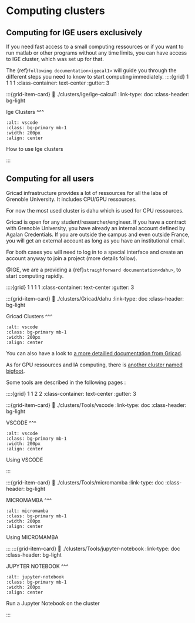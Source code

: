 # Computing clusters

## Computing for IGE users exclusively

If you need fast access to a small computing ressources or if you want to run matlab or other programs without any time limits, you can have access to IGE cluster, which was set up for that.

The {ref}`following documentation<igecal1>` will guide you through the different steps you need to know to start computing immediately.
::::{grid} 1 1 1 1
:class-container: text-center 
:gutter: 3

:::{grid-item-card} 
:link: ./clusters/Ige/ige-calcul1
:link-type: doc
:class-header: bg-light

Ige Clusters
^^^
```{image} ../images/ige-clusters.jpg
:alt: vscode
:class: bg-primary mb-1
:width: 200px
:align: center
```

How to use Ige clusters

:::


## Computing for all users

Gricad infrastructure provides a lot of ressources for all the labs of Grenoble University. It includes CPU/GPU ressources.

For now the most used cluster is dahu which is used for CPU ressources.

Gricad is open for any student/researcher/engineer. If you have a contract with Grenoble University, you have already an internal account defined by Agalan Credentials. If you are outside the campus and even outside France, you will get an external account as long as you have an institutional email.

For both cases you will need to log in to a special interface and create an account anyway to join a project (more details follow).


@IGE, we are a providing a {ref}`straighforward documentation<dahu>`, to start computing rapidly.

::::{grid} 1 1 1 1
:class-container: text-center 
:gutter: 3

:::{grid-item-card} 
:link: ./clusters/Gricad/dahu
:link-type: doc
:class-header: bg-light

Gricad Clusters
^^^
```{image} ../images/gricad-clusters.jpg
:alt: vscode
:class: bg-primary mb-1
:width: 200px
:align: center
```


You can also have a look to [a more detailled documentation from Gricad](https://gricad-doc.univ-grenoble-alpes.fr/hpc/).

As for GPU ressources and IA computing, there is [another cluster named bigfoot](https://gricad-doc.univ-grenoble-alpes.fr/hpc/joblaunch/job_gpu/).

Some tools are described in the following pages :

::::{grid} 1 1 2 2
:class-container: text-center 
:gutter: 3

:::{grid-item-card} 
:link: ./clusters/Tools/vscode
:link-type: doc
:class-header: bg-light

VSCODE
^^^
```{image} ./clusters/Tools/images/vscode.jpg
:alt: vscode
:class: bg-primary mb-1
:width: 200px
:align: center
```

Using VSCODE

:::

:::{grid-item-card} 
:link: ./clusters/Tools/micromamba
:link-type: doc
:class-header: bg-light

MICROMAMBA
^^^
```{image} ./clusters/Tools/images/micromamba.jpg
:alt: micromamba
:class: bg-primary mb-1
:width: 200px
:align: center
```

Using MICROMAMBA

:::
:::{grid-item-card} 
:link: ./clusters/Tools/jupyter-notebook
:link-type: doc
:class-header: bg-light

JUPYTER NOTEBOOK 
^^^
```{image}  ./clusters/Tools/images/logo-JUPYTER.jpg
:alt: jupyter-notebook
:class: bg-primary mb-1
:width: 200px
:align: center
```

Run a Jupyter Notebook on the cluster 

:::







